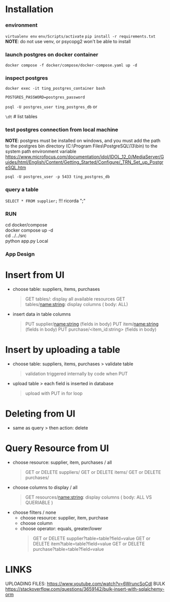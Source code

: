 # Installation

### environment
```virtualenv env```
```env/Scripts/activate```
```pip install -r requirements.txt```
**NOTE**: do not use venv, or psycopg2 won't be able to install

### launch postgres on docker container
```docker compose -f docker/compose/docker-compose.yaml up -d```

### inspect postgres 
```docker exec -it ting_postgres_container bash```  

```POSTGRES_PASSWORD=postgres_password```  

```psql -U postgres_user ting_postgres_db``` or 
  
```\dt``` # list tables

### test postgres connection from local machine

**NOTE**: postgres must be installed on windows, and you must add the path to the postgres bin directory (C:\Program Files\PostgreSQL\13\bin) to the system path environment variable
https://www.microfocus.com/documentation/idol/IDOL_12_0/MediaServer/Guides/html/English/Content/Getting_Started/Configure/_TRN_Set_up_PostgreSQL.htm

```psql -U postgres_user -p 5433 ting_postgres_db``` 

### query a table

```SELECT * FROM supplier;``` !!! ricorda ";" 

### RUN
cd docker/compose  
docker compose up -d  
cd ../../src  
python app.py Local  

### App Design
# Insert from UI
- choose table: suppliers, items, purchases
    > GET tables/: display all available resources
    > GET tables/<name:string>: display columns ( body: ALL)
- insert data in table columns
    > PUT supplier/<name:string> (fields in body)
    > PUT item/<name:string> (fields in body)
    > PUT purchase/<item_id:string> (fields in body)

# Insert by uploading a table
- choose table: suppliers, items, purchases > validate table
    > validation triggered internally by code when PUT
- upload table > each field is inserted in database
    > upload with PUT in for loop

# Deleting from UI
- same as query > then action: delete

# Query Resource from UI
- choose resource: supplier, item, purchases / all
    > GET or DELETE suppliers/
    > GET or DELETE items/
    > GET or DELETE purchases/
- choose columns to display / all
    > GET resources/<name:string>: display columns ( body: ALL VS QUERIABLE )
- choose filters / none
    - choose resource: supplier, item, purchase
    - choose column
    - choose operator: equals, greater/lower
        > GET or DELETE supplier?table=table?field=value
        > GET or DELETE item?table=table?field=value
        > GET or DELETE purchase?table=table?field=value

# LINKS
UPLOADING FILES: https://www.youtube.com/watch?v=6WruncSoCdI
BULK https://stackoverflow.com/questions/3659142/bulk-insert-with-sqlalchemy-orm
